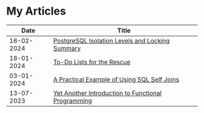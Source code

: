 # My Articles

| Date | Title |
|------|-------|
16-02-2024 | [PostgreSQL Isolation Levels and Locking Summary](https://github.com/MarkAdell/my_articles/blob/main/postgres_isolation_and_locking/README.md)
18-01-2024 | [To-Do Lists for the Rescue](https://github.com/MarkAdell/my_articles/blob/main/to_do_lists/README.md)
03-01-2024 | [A Practical Example of Using SQL Self Joins](https://github.com/MarkAdell/my_articles/blob/main/self_joins_practical_examle/README.md)
13-07-2023 | [Yet Another Introduction to Functional Programming](https://github.com/MarkAdell/my_articles/blob/main/intro_to_functional_programming/README.md)